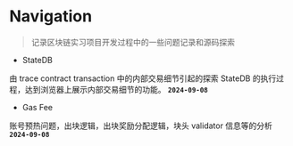 # Navigation

> 记录区块链实习项目开发过程中的一些问题记录和源码探索



- StateDB

由 trace contract transaction 中的内部交易细节引起的探索 StateDB 的执行过程，达到浏览器上展示内部交易细节的功能。
**`2024-09-08`**



- Gas Fee

账号预热问题，出块逻辑，出块奖励分配逻辑，块头 validator 信息等的分析
**`2024-09-08`**



